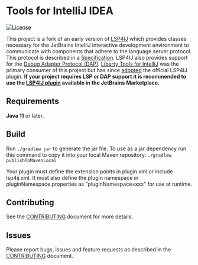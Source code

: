 # Tools for IntelliJ IDEA

[![License](https://img.shields.io/badge/License-EPL%202.0-red.svg?style=for-the-badge&label=license&logo=eclipse)](https://www.eclipse.org/legal/epl-2.0/)

This project is a fork of an early version of [LSP4IJ](https://github.com/redhat-developer/lsp4ij) which provides classes necessary for the JetBrains IntelliJ interactive development environment to communicate with components that adhere to the language server protocol. This protocol is described in a [Specification](https://microsoft.github.io/language-server-protocol/). LSP4IJ also provides support for the [Debug Adapter Protocol (DAP)](https://microsoft.github.io/debug-adapter-protocol/). [Liberty Tools for IntelliJ](https://github.com/OpenLiberty/liberty-tools-intellij) was the primary consumer of this project but has since [adopted](https://github.com/OpenLiberty/liberty-tools-intellij/releases/tag/24.0.9) the official LSP4IJ plugin. **If your project requires LSP or DAP support it is recommended to use the [LSP4IJ plugin](https://plugins.jetbrains.com/plugin/23257-lsp4ij) available in the JetBrains Marketplace.**

## Requirements
**Java 11** or later.

## Build
Run `./gradlew jar` to generate the jar file. To use as a jar dependency run this command to copy it into your local Maven repository: `./gradlew publishToMavenLocal`

Your plugin must define the extension points in plugin.xml or include lsp4ij.xml. It must also define the plugin namespace in pluginNamespace.properties as "pluginNamespace=xxx" for use at runtime.

## Contributing

See the [CONTRIBUTING](CONTRIBUTING.md) document for more details.

## Issues

Please report bugs, issues and feature requests as described in the [CONTRIBUTING](CONTRIBUTING.md) document.
